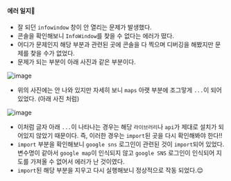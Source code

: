 #### 에러 일지🛑
+ 잘 되던 `infowindow` 창이 안 열리는 문제가 발생했다.
+ 콘솔을 확인해보니 `InfoWindow`를 찾을 수 없다는 에러가 떴다.
+ 어디가 문제인지 해당 부분과 관련된 곳에 콘솔을 다 찍으며 디버깅을 해봤지만 문제를 찾을 수가 없었다.
+ 문제가 되는 부분이 아래 사진과 같은 부분이다.

![image](https://user-images.githubusercontent.com/86812098/194481010-e48eac27-5564-45aa-9539-8e5a8dadc3e4.png)

+ 위의 사진에는 안 나와 있지만 자세히 보니 `maps` 아랫 부분에 조그맣게 `...`이 되어있었다. (아래 사진 처럼)

![image](https://user-images.githubusercontent.com/86812098/194481310-98bea5fb-70f1-4089-8f08-3cda4d77af2f.png)

+ 이처럼 글자 아래 `...`이 나타나는 경우는 해당 `라이브러리`나 `api`가 제대로 설치가 되어있지 않았기 때문이다. 즉, 이러한 경우는 `import`된 곳을 다시 확인해봐야 한다‼️
+ `import` 부분을 확인해보니 `google sns` 로그인이 관련된 것이 `import`되어 있었다. 변수명이 같아서 `google map`이 인식되지 않고 `google SNS` 로그인이 인식되어 지도를 가져올 수 없어서 에러가 난 것이였다.
+ `import`된 해당 부분을 지우고 다시 실행해보니 정상적으로 작동 되었다.😌

